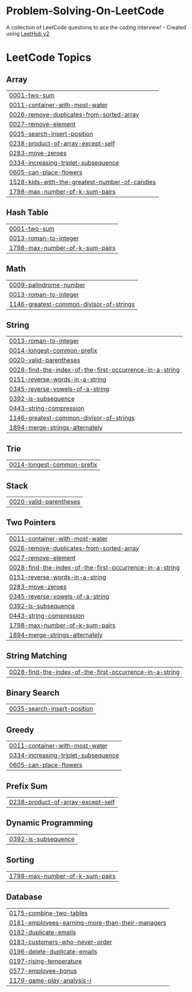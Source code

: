 # Problem-Solving-On-LeetCode
A collection of LeetCode questions to ace the coding interview! - Created using [LeetHub v2](https://github.com/arunbhardwaj/LeetHub-2.0)

<!---LeetCode Topics Start-->
# LeetCode Topics
## Array
|  |
| ------- |
| [0001-two-sum](https://github.com/AliBackSlash/Problem-Solving-On-LeetCode/tree/master/0001-two-sum) |
| [0011-container-with-most-water](https://github.com/AliBackSlash/Problem-Solving-On-LeetCode/tree/master/0011-container-with-most-water) |
| [0026-remove-duplicates-from-sorted-array](https://github.com/AliBackSlash/Problem-Solving-On-LeetCode/tree/master/0026-remove-duplicates-from-sorted-array) |
| [0027-remove-element](https://github.com/AliBackSlash/Problem-Solving-On-LeetCode/tree/master/0027-remove-element) |
| [0035-search-insert-position](https://github.com/AliBackSlash/Problem-Solving-On-LeetCode/tree/master/0035-search-insert-position) |
| [0238-product-of-array-except-self](https://github.com/AliBackSlash/Problem-Solving-On-LeetCode/tree/master/0238-product-of-array-except-self) |
| [0283-move-zeroes](https://github.com/AliBackSlash/Problem-Solving-On-LeetCode/tree/master/0283-move-zeroes) |
| [0334-increasing-triplet-subsequence](https://github.com/AliBackSlash/Problem-Solving-On-LeetCode/tree/master/0334-increasing-triplet-subsequence) |
| [0605-can-place-flowers](https://github.com/AliBackSlash/Problem-Solving-On-LeetCode/tree/master/0605-can-place-flowers) |
| [1528-kids-with-the-greatest-number-of-candies](https://github.com/AliBackSlash/Problem-Solving-On-LeetCode/tree/master/1528-kids-with-the-greatest-number-of-candies) |
| [1798-max-number-of-k-sum-pairs](https://github.com/AliBackSlash/Problem-Solving-On-LeetCode/tree/master/1798-max-number-of-k-sum-pairs) |
## Hash Table
|  |
| ------- |
| [0001-two-sum](https://github.com/AliBackSlash/Problem-Solving-On-LeetCode/tree/master/0001-two-sum) |
| [0013-roman-to-integer](https://github.com/AliBackSlash/Problem-Solving-On-LeetCode/tree/master/0013-roman-to-integer) |
| [1798-max-number-of-k-sum-pairs](https://github.com/AliBackSlash/Problem-Solving-On-LeetCode/tree/master/1798-max-number-of-k-sum-pairs) |
## Math
|  |
| ------- |
| [0009-palindrome-number](https://github.com/AliBackSlash/Problem-Solving-On-LeetCode/tree/master/0009-palindrome-number) |
| [0013-roman-to-integer](https://github.com/AliBackSlash/Problem-Solving-On-LeetCode/tree/master/0013-roman-to-integer) |
| [1146-greatest-common-divisor-of-strings](https://github.com/AliBackSlash/Problem-Solving-On-LeetCode/tree/master/1146-greatest-common-divisor-of-strings) |
## String
|  |
| ------- |
| [0013-roman-to-integer](https://github.com/AliBackSlash/Problem-Solving-On-LeetCode/tree/master/0013-roman-to-integer) |
| [0014-longest-common-prefix](https://github.com/AliBackSlash/Problem-Solving-On-LeetCode/tree/master/0014-longest-common-prefix) |
| [0020-valid-parentheses](https://github.com/AliBackSlash/Problem-Solving-On-LeetCode/tree/master/0020-valid-parentheses) |
| [0028-find-the-index-of-the-first-occurrence-in-a-string](https://github.com/AliBackSlash/Problem-Solving-On-LeetCode/tree/master/0028-find-the-index-of-the-first-occurrence-in-a-string) |
| [0151-reverse-words-in-a-string](https://github.com/AliBackSlash/Problem-Solving-On-LeetCode/tree/master/0151-reverse-words-in-a-string) |
| [0345-reverse-vowels-of-a-string](https://github.com/AliBackSlash/Problem-Solving-On-LeetCode/tree/master/0345-reverse-vowels-of-a-string) |
| [0392-is-subsequence](https://github.com/AliBackSlash/Problem-Solving-On-LeetCode/tree/master/0392-is-subsequence) |
| [0443-string-compression](https://github.com/AliBackSlash/Problem-Solving-On-LeetCode/tree/master/0443-string-compression) |
| [1146-greatest-common-divisor-of-strings](https://github.com/AliBackSlash/Problem-Solving-On-LeetCode/tree/master/1146-greatest-common-divisor-of-strings) |
| [1894-merge-strings-alternately](https://github.com/AliBackSlash/Problem-Solving-On-LeetCode/tree/master/1894-merge-strings-alternately) |
## Trie
|  |
| ------- |
| [0014-longest-common-prefix](https://github.com/AliBackSlash/Problem-Solving-On-LeetCode/tree/master/0014-longest-common-prefix) |
## Stack
|  |
| ------- |
| [0020-valid-parentheses](https://github.com/AliBackSlash/Problem-Solving-On-LeetCode/tree/master/0020-valid-parentheses) |
## Two Pointers
|  |
| ------- |
| [0011-container-with-most-water](https://github.com/AliBackSlash/Problem-Solving-On-LeetCode/tree/master/0011-container-with-most-water) |
| [0026-remove-duplicates-from-sorted-array](https://github.com/AliBackSlash/Problem-Solving-On-LeetCode/tree/master/0026-remove-duplicates-from-sorted-array) |
| [0027-remove-element](https://github.com/AliBackSlash/Problem-Solving-On-LeetCode/tree/master/0027-remove-element) |
| [0028-find-the-index-of-the-first-occurrence-in-a-string](https://github.com/AliBackSlash/Problem-Solving-On-LeetCode/tree/master/0028-find-the-index-of-the-first-occurrence-in-a-string) |
| [0151-reverse-words-in-a-string](https://github.com/AliBackSlash/Problem-Solving-On-LeetCode/tree/master/0151-reverse-words-in-a-string) |
| [0283-move-zeroes](https://github.com/AliBackSlash/Problem-Solving-On-LeetCode/tree/master/0283-move-zeroes) |
| [0345-reverse-vowels-of-a-string](https://github.com/AliBackSlash/Problem-Solving-On-LeetCode/tree/master/0345-reverse-vowels-of-a-string) |
| [0392-is-subsequence](https://github.com/AliBackSlash/Problem-Solving-On-LeetCode/tree/master/0392-is-subsequence) |
| [0443-string-compression](https://github.com/AliBackSlash/Problem-Solving-On-LeetCode/tree/master/0443-string-compression) |
| [1798-max-number-of-k-sum-pairs](https://github.com/AliBackSlash/Problem-Solving-On-LeetCode/tree/master/1798-max-number-of-k-sum-pairs) |
| [1894-merge-strings-alternately](https://github.com/AliBackSlash/Problem-Solving-On-LeetCode/tree/master/1894-merge-strings-alternately) |
## String Matching
|  |
| ------- |
| [0028-find-the-index-of-the-first-occurrence-in-a-string](https://github.com/AliBackSlash/Problem-Solving-On-LeetCode/tree/master/0028-find-the-index-of-the-first-occurrence-in-a-string) |
## Binary Search
|  |
| ------- |
| [0035-search-insert-position](https://github.com/AliBackSlash/Problem-Solving-On-LeetCode/tree/master/0035-search-insert-position) |
## Greedy
|  |
| ------- |
| [0011-container-with-most-water](https://github.com/AliBackSlash/Problem-Solving-On-LeetCode/tree/master/0011-container-with-most-water) |
| [0334-increasing-triplet-subsequence](https://github.com/AliBackSlash/Problem-Solving-On-LeetCode/tree/master/0334-increasing-triplet-subsequence) |
| [0605-can-place-flowers](https://github.com/AliBackSlash/Problem-Solving-On-LeetCode/tree/master/0605-can-place-flowers) |
## Prefix Sum
|  |
| ------- |
| [0238-product-of-array-except-self](https://github.com/AliBackSlash/Problem-Solving-On-LeetCode/tree/master/0238-product-of-array-except-self) |
## Dynamic Programming
|  |
| ------- |
| [0392-is-subsequence](https://github.com/AliBackSlash/Problem-Solving-On-LeetCode/tree/master/0392-is-subsequence) |
## Sorting
|  |
| ------- |
| [1798-max-number-of-k-sum-pairs](https://github.com/AliBackSlash/Problem-Solving-On-LeetCode/tree/master/1798-max-number-of-k-sum-pairs) |
## Database
|  |
| ------- |
| [0175-combine-two-tables](https://github.com/AliBackSlash/Problem-Solving-On-LeetCode/tree/master/0175-combine-two-tables) |
| [0181-employees-earning-more-than-their-managers](https://github.com/AliBackSlash/Problem-Solving-On-LeetCode/tree/master/0181-employees-earning-more-than-their-managers) |
| [0182-duplicate-emails](https://github.com/AliBackSlash/Problem-Solving-On-LeetCode/tree/master/0182-duplicate-emails) |
| [0183-customers-who-never-order](https://github.com/AliBackSlash/Problem-Solving-On-LeetCode/tree/master/0183-customers-who-never-order) |
| [0196-delete-duplicate-emails](https://github.com/AliBackSlash/Problem-Solving-On-LeetCode/tree/master/0196-delete-duplicate-emails) |
| [0197-rising-temperature](https://github.com/AliBackSlash/Problem-Solving-On-LeetCode/tree/master/0197-rising-temperature) |
| [0577-employee-bonus](https://github.com/AliBackSlash/Problem-Solving-On-LeetCode/tree/master/0577-employee-bonus) |
| [1179-game-play-analysis-i](https://github.com/AliBackSlash/Problem-Solving-On-LeetCode/tree/master/1179-game-play-analysis-i) |
<!---LeetCode Topics End-->